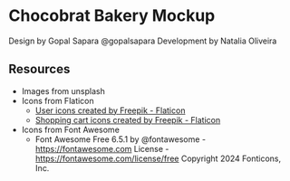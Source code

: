 # Chocobrat Bakery Mockup

Design by Gopal Sapara @gopalsapara
Development by Natalia Oliveira

## Resources
- Images from unsplash
- Icons from Flaticon
    - <a href="https://www.flaticon.com/free-icons/user" title="user icons">User icons created by Freepik - Flaticon</a>
    - <a href="https://www.flaticon.com/free-icons/shopping-cart" title="shopping cart icons">Shopping cart icons created by Freepik - Flaticon</a>
- Icons from Font Awesome
    - Font Awesome Free 6.5.1 by @fontawesome - https://fontawesome.com License - https://fontawesome.com/license/free Copyright 2024 Fonticons, Inc.

